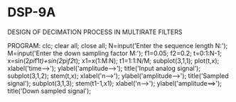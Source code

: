# DSP-9A
DESIGN OF DECIMATION PROCESS IN MULTIRATE FILTERS

 PROGRAM:
 clc; 
clear all; 
close all; 
N=input('Enter the sequence length N:'); 
M=input('Enter the down sampling factor M:'); 
f1=0.05; 
f2=0.2; 
t=0:1:N-1; 
x=sin(2*pi*f1*t)+sin(2*pi*f2*t); 
x1=x(1:M:N); 
t1=1:1:N/M; 
subplot(3,1,1); 
plot(t,x); 
xlabel('time-->'); 
ylabel('amplitude-->'); 
title('Input analog signal'); 
subplot(3,1,2); 
stem(t,x); 
xlabel('n-->'); 
ylabel('amplitude-->'); 
title('Sampled signal'); 
subplot(3,1,3); 
stem(t1-1,x1); 
xlabel('n-->'); 
ylabel('amplitude==>'); 
title('Down sampled signal');
